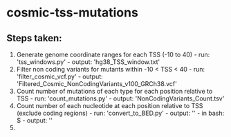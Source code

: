 # cosmic-tss-mutations
## Steps taken:
1. Generate genome coordinate ranges for each TSS (-10 to 40)
        - run: 'tss_windows.py'
        - output: 'hg38_TSS_window.txt'
2. Filter non coding variants for mutants within -10 < TSS < 40
        - run: 'filter_cosmic_vcf.py'
        - output: 'Filtered_Cosmic_NonCodingVariants_v100_GRCh38.vcf'
3. Count number of mutations of each type for each position relative to TSS
        - run: 'count_mutations.py'
        - output: 'NonCodingVariants_Count.tsv'
4. Count number of each nucleotide at each position relative to TSS (exclude coding regions)
        - run: 'convert_to_BED.py'
        - output: ''
        - in bash: $
        - output: ''
5. 
